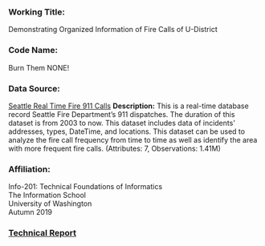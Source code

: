 ### Working Title: 
Demonstrating Organized Information of Fire Calls of U-District 

### Code Name:
Burn Them NONE!

### Data Source:
[Seattle Real Time Fire 911 Calls](https://data.seattle.gov/Public-Safety/Seattle-Real-Time-Fire-911-Calls/kzjm-xkqj)
**Description:** This is a real-time database record Seattle Fire Department’s 911 dispatches. The duration of this dataset is from 2003 to now. This dataset includes data of incidents’ addresses, types, DateTime, and locations. This dataset can be used to analyze the fire call frequency from time to time as well as identify the area with more frequent fire calls. (Attributes: 7, Observations: 1.41M)

### Affiliation:
Info-201: Technical Foundations of Informatics  
The Information School  
University of Washington  
Autumn 2019

### [Technical Report](https://github.com/Wayne-86/U-District-Fire-Responses/wiki/Project-Proposal)